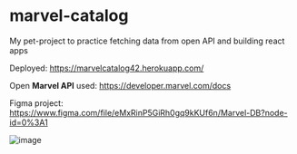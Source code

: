 # marvel-catalog
My pet-project to practice fetching data from open API and building react apps

Deployed: https://marvelcatalog42.herokuapp.com/

Open **Marvel API** used:
https://developer.marvel.com/docs

Figma project:
https://www.figma.com/file/eMxRinP5GiRh0gq9kKUf6n/Marvel-DB?node-id=0%3A1

![image](https://user-images.githubusercontent.com/73948830/195123019-ca74d60b-1cf5-43d1-9e15-1160c6a3066d.png)


